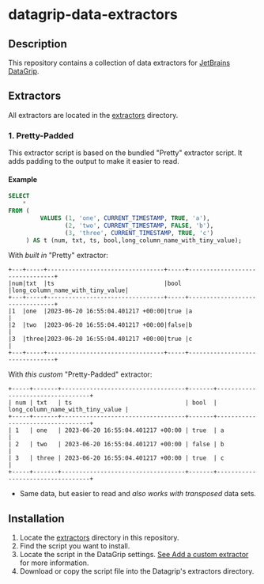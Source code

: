 # datagrip-data-extractors

## Description

This repository contains a collection of data extractors for [JetBrains DataGrip](https://www.jetbrains.com/datagrip/).

## Extractors

All extractors are located in the [extractors](extractors/) directory.

### 1. Pretty-Padded

This extractor script is based on the bundled "Pretty" extractor script. It adds padding to the output to make it easier to read.

#### Example

```sql
SELECT
    *
FROM (
         VALUES (1, 'one', CURRENT_TIMESTAMP, TRUE, 'a'),
                (2, 'two', CURRENT_TIMESTAMP, FALSE, 'b'),
                (3, 'three', CURRENT_TIMESTAMP, TRUE, 'c')
     ) AS t (num, txt, ts, bool,long_column_name_with_tiny_value);
```

With *built in* "Pretty" extractor:

```text
+---+-----+---------------------------------+-----+--------------------------------+
|num|txt  |ts                               |bool |long_column_name_with_tiny_value|
+---+-----+---------------------------------+-----+--------------------------------+
|1  |one  |2023-06-20 16:55:04.401217 +00:00|true |a                               |
|2  |two  |2023-06-20 16:55:04.401217 +00:00|false|b                               |
|3  |three|2023-06-20 16:55:04.401217 +00:00|true |c                               |
+---+-----+---------------------------------+-----+--------------------------------+
```

With *this custom* "Pretty-Padded" extractor:

```text
+-----+-------+-----------------------------------+-------+----------------------------------+
| num | txt   | ts                                | bool  | long_column_name_with_tiny_value |
+-----+-------+-----------------------------------+-------+----------------------------------+
| 1   | one   | 2023-06-20 16:55:04.401217 +00:00 | true  | a                                |
| 2   | two   | 2023-06-20 16:55:04.401217 +00:00 | false | b                                |
| 3   | three | 2023-06-20 16:55:04.401217 +00:00 | true  | c                                |
+-----+-------+-----------------------------------+-------+----------------------------------+
```

* Same data, but easier to read and *also works with transposed* data sets.

## Installation

1. Locate the [extractors](extractors/) directory in this repository.
2. Find the script you want to install.
3. Locate the script in the DataGrip settings. [See Add a custom extractor](https://www.jetbrains.com/help/datagrip/data-extractors.html#creating-any-text-extractor-with) for more information.
4. Download or copy the script file into the Datagrip's extractors directory.
